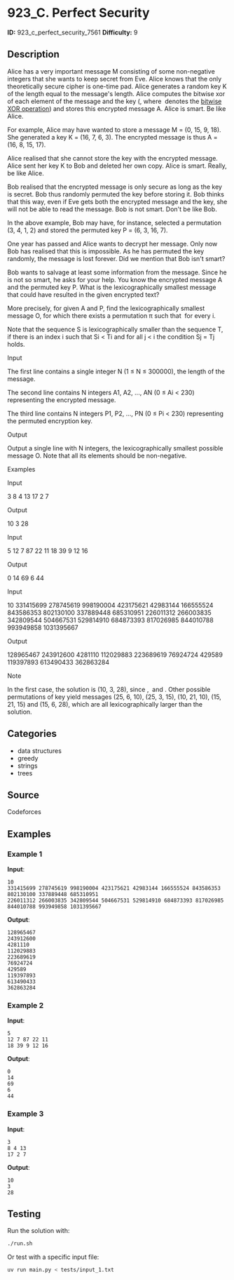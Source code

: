 # 923_C. Perfect Security

**ID:** 923_c_perfect_security_7561
**Difficulty:** 9

## Description

Alice has a very important message M consisting of some non-negative integers that she wants to keep secret from Eve. Alice knows that the only theoretically secure cipher is one-time pad. Alice generates a random key K of the length equal to the message's length. Alice computes the bitwise xor of each element of the message and the key (<image>, where <image> denotes the [bitwise XOR operation](https://en.wikipedia.org/wiki/Bitwise_operation#XOR)) and stores this encrypted message A. Alice is smart. Be like Alice.

For example, Alice may have wanted to store a message M = (0, 15, 9, 18). She generated a key K = (16, 7, 6, 3). The encrypted message is thus A = (16, 8, 15, 17).

Alice realised that she cannot store the key with the encrypted message. Alice sent her key K to Bob and deleted her own copy. Alice is smart. Really, be like Alice.

Bob realised that the encrypted message is only secure as long as the key is secret. Bob thus randomly permuted the key before storing it. Bob thinks that this way, even if Eve gets both the encrypted message and the key, she will not be able to read the message. Bob is not smart. Don't be like Bob.

In the above example, Bob may have, for instance, selected a permutation (3, 4, 1, 2) and stored the permuted key P = (6, 3, 16, 7).

One year has passed and Alice wants to decrypt her message. Only now Bob has realised that this is impossible. As he has permuted the key randomly, the message is lost forever. Did we mention that Bob isn't smart?

Bob wants to salvage at least some information from the message. Since he is not so smart, he asks for your help. You know the encrypted message A and the permuted key P. What is the lexicographically smallest message that could have resulted in the given encrypted text?

More precisely, for given A and P, find the lexicographically smallest message O, for which there exists a permutation π such that <image> for every i.

Note that the sequence S is lexicographically smaller than the sequence T, if there is an index i such that Si < Ti and for all j < i the condition Sj = Tj holds. 

Input

The first line contains a single integer N (1 ≤ N ≤ 300000), the length of the message. 

The second line contains N integers A1, A2, ..., AN (0 ≤ Ai < 230) representing the encrypted message.

The third line contains N integers P1, P2, ..., PN (0 ≤ Pi < 230) representing the permuted encryption key.

Output

Output a single line with N integers, the lexicographically smallest possible message O. Note that all its elements should be non-negative.

Examples

Input

3
8 4 13
17 2 7


Output

10 3 28


Input

5
12 7 87 22 11
18 39 9 12 16


Output

0 14 69 6 44


Input

10
331415699 278745619 998190004 423175621 42983144 166555524 843586353 802130100 337889448 685310951
226011312 266003835 342809544 504667531 529814910 684873393 817026985 844010788 993949858 1031395667


Output

128965467 243912600 4281110 112029883 223689619 76924724 429589 119397893 613490433 362863284

Note

In the first case, the solution is (10, 3, 28), since <image>, <image> and <image>. Other possible permutations of key yield messages (25, 6, 10), (25, 3, 15), (10, 21, 10), (15, 21, 15) and (15, 6, 28), which are all lexicographically larger than the solution.

## Categories

- data structures
- greedy
- strings
- trees

## Source

Codeforces

## Examples

### Example 1

**Input**:
```
10
331415699 278745619 998190004 423175621 42983144 166555524 843586353 802130100 337889448 685310951
226011312 266003835 342809544 504667531 529814910 684873393 817026985 844010788 993949858 1031395667
```

**Output**:
```
128965467 
243912600 
4281110 
112029883 
223689619 
76924724 
429589 
119397893 
613490433 
362863284
```

### Example 2

**Input**:
```
5
12 7 87 22 11
18 39 9 12 16
```

**Output**:
```
0 
14 
69 
6 
44
```

### Example 3

**Input**:
```
3
8 4 13
17 2 7
```

**Output**:
```
10 
3 
28
```


## Testing

Run the solution with:

```bash
./run.sh
```

Or test with a specific input file:

```bash
uv run main.py < tests/input_1.txt
```
